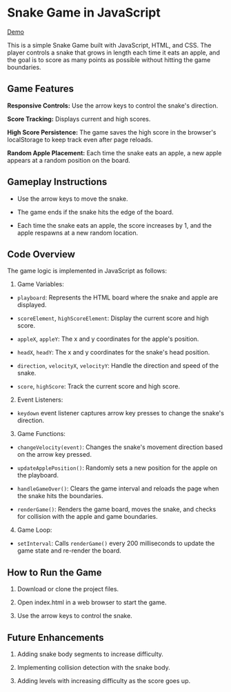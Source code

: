 # Snake Game in JavaScript

[Demo](https://snake.simnova.sk/) 

This is a simple Snake Game built with JavaScript, HTML, and CSS. The player controls a snake that grows in length each time it eats an apple, and the goal is to score as many points as possible without hitting the game boundaries.

## Game Features
**Responsive Controls:** Use the arrow keys to control the snake's direction.

**Score Tracking:** Displays current and high scores.

**High Score Persistence:** The game saves the high score in the browser's localStorage to keep track even after page reloads.

**Random Apple Placement:** Each time the snake eats an apple, a new apple appears at a random position on the board.

## Gameplay Instructions

- Use the arrow keys to move the snake.
  
- The game ends if the snake hits the edge of the board.

- Each time the snake eats an apple, the score increases by 1, and the apple respawns at a new random location.

## Code Overview
The game logic is implemented in JavaScript as follows:

1. Game Variables:

- `playboard`: Represents the HTML board where the snake and apple are displayed.

- `scoreElement`, `highScoreElement`: Display the current score and high score.

- `appleX`, `appleY`: The x and y coordinates for the apple's position.

- `headX`, `headY`: The x and y coordinates for the snake's head position.

- `direction`, `velocityX`, `velocityY`: Handle the direction and speed of the snake.

- `score`, `highScore`: Track the current score and high score.

2. Event Listeners:

- `keydown` event listener captures arrow key presses to change the snake's direction.

3. Game Functions:

- `changeVelocity(event)`: Changes the snake's movement direction based on the arrow key pressed.

- `updateApplePosition()`: Randomly sets a new position for the apple on the playboard.

- `handleGameOver()`: Clears the game interval and reloads the page when the snake hits the boundaries.

- `renderGame()`: Renders the game board, moves the snake, and checks for collision with the apple and game boundaries.

4. Game Loop:

- `setInterval`: Calls `renderGame()` every 200 milliseconds to update the game state and re-render the board.

## How to Run the Game

1. Download or clone the project files.

2. Open index.html in a web browser to start the game.

3. Use the arrow keys to control the snake.

## Future Enhancements

1. Adding snake body segments to increase difficulty.

2. Implementing collision detection with the snake body.

3. Adding levels with increasing difficulty as the score goes up.
